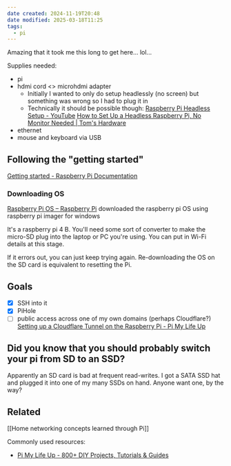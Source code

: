 ```yaml
---
date created: 2024-11-19T20:48
date modified: 2025-03-18T11:25
tags:
  - pi
---
```


Amazing that it took me this long to get here... lol...

Supplies needed:

- pi
- hdmi cord <> microhdmi adapter
	- Initially I wanted to only do setup headlessly (no screen) but something was wrong so I had to plug it in
	- Technically it should be possible though: [Raspberry Pi Headless Setup - YouTube](https://www.youtube.com/watch?v=9fEnvDgxwbI) [How to Set Up a Headless Raspberry Pi, No Monitor Needed | Tom's Hardware](https://www.tomshardware.com/reviews/raspberry-pi-headless-setup-how-to,6028.html) 
- ethernet
- mouse and keyboard via USB

## Following the "getting started"

[Getting started - Raspberry Pi Documentation](https://www.raspberrypi.com/documentation/computers/getting-started.html)

### Downloading OS

[Raspberry Pi OS – Raspberry Pi](https://www.raspberrypi.com/software/) downloaded the raspberry pi OS using raspberry pi imager for windows

It's a raspberry pi 4 B. You'll need some sort of converter to make the micro-SD plug into the laptop or PC you're using. You can put in Wi-Fi details at this stage. 

If it errors out, you can just keep trying again. Re-downloading the OS on the SD card is equivalent to resetting the Pi. 

## Goals

- [x] SSH into it
- [x] PiHole
- [ ] public access across one of my own domains (perhaps Cloudflare?) [Setting up a Cloudflare Tunnel on the Raspberry Pi - Pi My Life Up](https://pimylifeup.com/raspberry-pi-cloudflare-tunnel/) 

## Did you know that you should probably switch your pi from SD to an SSD?

Apparently an SD card is bad at frequent read-writes. I got a SATA SSD hat and plugged it into one of my many  SSDs on hand. Anyone want one, by the way?

## Related

[[Home networking concepts learned through Pi]] 

Commonly used resources: 

- [Pi My Life Up - 800+ DIY Projects, Tutorials & Guides](https://pimylifeup.com/) 